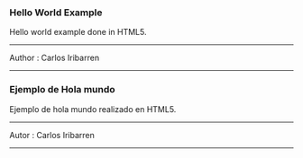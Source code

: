 <h3>Hello World Example</h3>
<p>Hello world example done in HTML5. </p>

<hr>
								Author : Carlos Iribarren
<hr>


<h3>Ejemplo de Hola mundo</h3>
<p>Ejemplo de hola mundo realizado en HTML5.</p>

<hr>
								Autor : Carlos Iribarren
<hr>
